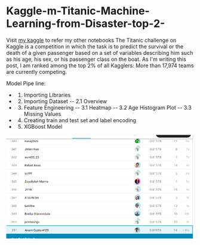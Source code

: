 # Kaggle-m-Titanic-Machine-Learning-from-Disaster-top-2-

Visit [my kaggle](https://www.kaggle.com/anantgupt) to refer my other notebooks
The Titanic challenge on Kaggle is a competition in which the task is to predict the survival or the death of a given passenger based on a set of variables describing him such as his age, his sex, or his passenger class on the boat.
As I'm writing this post, I am ranked among the top 2% of all Kagglers: More than 17,974 teams are currently competing.

Model Pipe line:

- 1. Importing Libraries
- 2. Importing Dataset
-- 2.1 Overview
- 3. Feature Engineering
-- 3.1 Heatmap
-- 3.2 Age Histogram Plot
-- 3.3 Missing Values
- 4. Creating train and test set and label encoding
- 5. XGBoost Model

![scr](./images/score.png)
